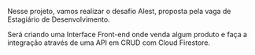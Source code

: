 Nesse projeto, vamos realizar o desafio Alest, proposta pela vaga de Estagiário de Desenvolvimento.

Será criando uma Interface Front-end onde venda algum produto e faça a integração através de uma API em CRUD com Cloud Firestore.

    
